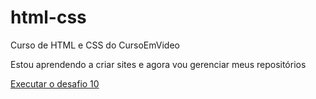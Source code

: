 # html-css
 Curso de HTML e CSS do CursoEmVideo

Estou aprendendo a criar sites e agora vou gerenciar meus repositórios

<a href="https://pfzin.github.io/html-css/desafios/dd-10/android">Executar o desafio 10</a>